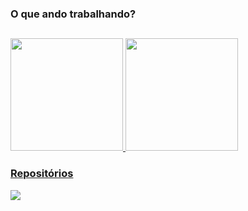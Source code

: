 

### O que ando trabalhando?
  
##

<div>
  <a href="https://github.com/ashcroftgamer">
  <img height="180em" src="https://github-readme-stats.vercel.app/api?username=ashcroftgamer&show_icons=true&include_all_commits=true&count_private=false&theme=material-palenight"/>

  <img height="180em" src="https://github-readme-stats.vercel.app/api/top-langs/?username=ashcroftgamer&layout=compact&langs_count=16&theme=material-palenight"/>
</div>

### Repositórios

<div>
    <img heigth="160em" align="center" src="https://github-readme-stats.vercel.app/api/pin/?username=ashcroftgamer&repo=calculadorajs&theme=material-palenight" />
</div>
